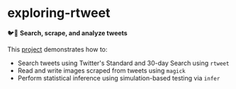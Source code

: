 # exploring-rtweet
🐦🔎 **Search, scrape, and analyze tweets**

This [project](exploring-rtweet.md) demonstrates how to:
* Search tweets using Twitter's Standard and 30-day Search using `rtweet`
* Read and write images scraped from tweets using `magick`
* Perform statistical inference using simulation-based testing via `infer`
